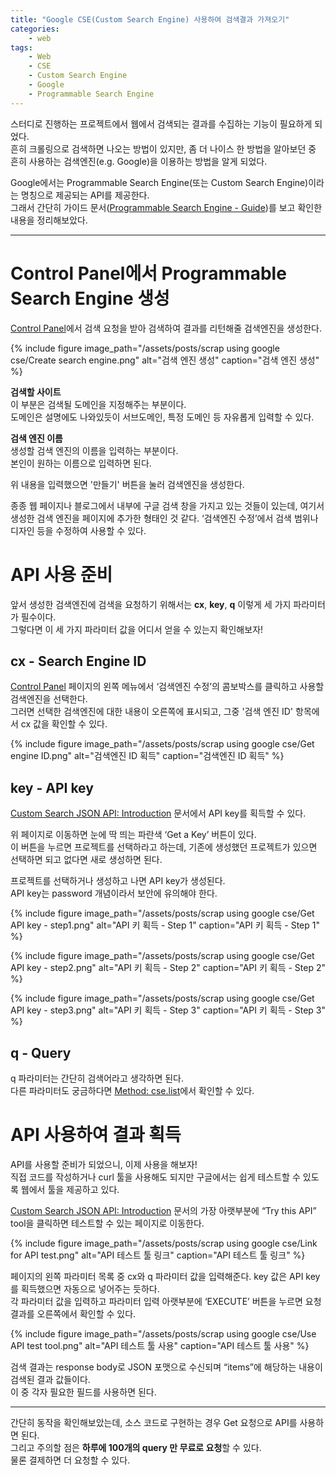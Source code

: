 ```yaml
---
title: "Google CSE(Custom Search Engine) 사용하여 검색결과 가져오기"
categories:
    - web
tags:
    - Web
    - CSE
    - Custom Search Engine
    - Google
    - Programmable Search Engine
---
```


스터디로 진행하는 프로젝트에서 웹에서 검색되는 결과를 수집하는 기능이 필요하게 되었다.  
흔히 크롤링으로 검색하면 나오는 방법이 있지만, 좀 더 나이스 한 방법을 알아보던 중 흔히 사용하는 검색엔진(e.g. Google)을 이용하는 방법을 알게 되었다.

Google에서는 Programmable Search Engine(또는 Custom Search Engine)이라는 명칭으로 제공되는 API를 제공한다.  
그래서 간단히 가이드 문서([Programmable Search Engine - Guide](https://developers.google.com/custom-search/docs/tutorial/creatingcse?hl=ko))를 보고 확인한 내용을 정리해보았다.

---

# Control Panel에서 Programmable Search Engine 생성
[Control Panel](https://programmablesearchengine.google.com/controlpanel/create)에서 검색 요청을 받아 검색하여 결과를 리턴해줄 검색엔진을 생성한다.

{% include figure image_path="/assets/posts/scrap using google cse/Create search engine.png" alt="검색 엔진 생성" caption="검색 엔진 생성" %}

**검색할 사이트**  
이 부분은 검색될 도메인을 지정해주는 부분이다.  
도메인은 설명에도 나와있듯이 서브도메인, 특정 도메인 등 자유롭게 입력할 수 있다.

**검색 엔진 이름**  
생성할 검색 엔진의 이름을 입력하는 부분이다.  
본인이 원하는 이름으로 입력하면 된다.

위 내용을 입력했으면 '만들기' 버튼을 눌러 검색엔진을 생성한다.

종종 웹 페이지나 블로그에서 내부에 구글 검색 창을 가지고 있는 것들이 있는데, 여기서 생성한 검색 엔진을 페이지에 추가한 형태인 것 같다. ‘검색엔진 수정’에서 검색 범위나 디자인 등을 수정하여 사용할 수 있다.

# API 사용 준비
앞서 생성한 검색엔진에 검색을 요청하기 위해서는 **cx**, **key**, **q** 이렇게 세 가지 파라미터가 필수이다.  
그렇다면 이 세 가지 파라미터 값을 어디서 얻을 수 있는지 확인해보자!

## cx - Search Engine ID
[Control Panel](https://programmablesearchengine.google.com/controlpanel/create) 페이지의 왼쪽 메뉴에서 ‘검색엔진 수정’의 콤보박스를 클릭하고 사용할 검색엔진을 선택한다.  
그러면 선택한 검색엔진에 대한 내용이 오른쪽에 표시되고, 그중 '검색 엔진 ID' 항목에서 cx 값을 확인할 수 있다.

{% include figure image_path="/assets/posts/scrap using google cse/Get engine ID.png" alt="검색엔진 ID 획득" caption="검색엔진 ID 획득" %}

## key - API key
[Custom Search JSON API: Introduction](https://developers.google.com/custom-search/v1/introduction?hl=ko) 문서에서 API key를 획득할 수 있다.

위 페이지로 이동하면 눈에 딱 띄는 파란색 ‘Get a Key’ 버튼이 있다.  
이 버튼을 누르면 프로젝트를 선택하라고 하는데, 기존에 생성했던 프로젝트가 있으면 선택하면 되고 없다면 새로 생성하면 된다.

프로젝트를 선택하거나 생성하고 나면 API key가 생성된다.  
API key는 password 개념이라서 보안에 유의해야 한다.

{% include figure image_path="/assets/posts/scrap using google cse/Get API key - step1.png" alt="API 키 획득 - Step 1" caption="API 키 획득 - Step 1" %}

{% include figure image_path="/assets/posts/scrap using google cse/Get API key - step2.png" alt="API 키 획득 - Step 2" caption="API 키 획득 - Step 2" %}

{% include figure image_path="/assets/posts/scrap using google cse/Get API key - step3.png" alt="API 키 획득 - Step 3" caption="API 키 획득 - Step 3" %}

## q - Query
q 파라미터는 간단히 검색어라고 생각하면 된다.  
다른 파라미터도 궁금하다면 [Method: cse.list](https://developers.google.com/custom-search/v1/reference/rest/v1/cse/list?hl=ko#request)에서 확인할 수 있다.

# API 사용하여 결과 획득
API를 사용할 준비가 되었으니, 이제 사용을 해보자!  
직접 코드를 작성하거나 curl 툴을 사용해도 되지만 구글에서는 쉽게 테스트할 수 있도록 웹에서 툴을 제공하고 있다.

[Custom Search JSON API: Introduction](https://developers.google.com/custom-search/v1/introduction?hl=ko#try_it) 문서의 가장 아랫부분에 “Try this API” tool을 클릭하면 테스트할 수 있는 페이지로 이동한다.

{% include figure image_path="/assets/posts/scrap using google cse/Link for API test.png" alt="API 테스트 툴 링크" caption="API 테스트 툴 링크" %}

페이지의 왼쪽 파라미터 목록 중 cx와 q 파라미터 값을 입력해준다. key 값은 API key를 획득했으면 자동으로 넣어주는 듯하다.  
각 파라미터 값을 입력하고 파라미터 입력 아랫부분에 ‘EXECUTE’ 버튼을 누르면 요청 결과를 오른쪽에서 확인할 수 있다.

{% include figure image_path="/assets/posts/scrap using google cse/Use API test tool.png" alt="API 테스트 툴 사용" caption="API 테스트 툴 사용" %}

검색 결과는 response body로 JSON 포맷으로 수신되며 “items”에 해당하는 내용이 검색된 결과 값들이다.  
이 중 각자 필요한 필드를 사용하면 된다.

---

간단히 동작을 확인해보았는데, 소스 코드로 구현하는 경우 Get 요청으로 API를 사용하면 된다.  
그리고 주의할 점은 **하루에 100개의 query 만 무료로 요청**할 수 있다.  
물론 결제하면 더 요청할 수 있다.